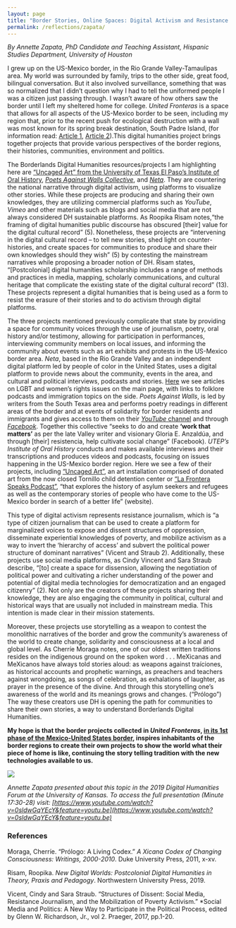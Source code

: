 ```yaml
---
layout: page
title: "Border Stories, Online Spaces: Digital Activism and Resistance Journalism through BorderlandsDH"
permalink: /reflections/zapata/
---
```


*By Annette Zapata, PhD Candidate and Teaching Assistant, Hispanic Studies Department, University of Houston*

I grew up on the US-Mexico border, in the Rio Grande Valley-Tamaulipas area. My world was surrounded by family, trips to the other side, great food, bilingual conversation. But it also involved surveillance, something that was so normalized that I didn’t question why I had to tell the uniformed people I was a citizen just passing through. I wasn’t aware of how others saw the border until I left my sheltered home for college. *United Fronteras* is a space that allows for all aspects of the US-Mexico border to be seen, including my region that, prior to the recent push for ecological destruction with a wall was most known for its spring break destination, South Padre Island, (for information read: [Article 1](https://www.borderreport.com/hot-topics/the-border-wall/national-heritage-designation-could-alter-plans-to-expedite-border-wall-construction-in-starr-county/), [Article 2](https://www.cnet.com/news/border-wall-now-under-construction-could-kill-off-birds-ocelots-and-a-church/)).This digital humanities project brings together projects that provide various perspectives of the border regions, their histories, communities, environment and politics.

The Borderlands Digital Humanities resources/projects I am highlighting here are [“Uncaged Art” from the University of Texas El Paso’s Institute of Oral History](https://unitedfronteras.github.io/ufexhibition_mexusa/united/obj060/), [*Poets Against Walls Collective*](https://unitedfronteras.github.io/ufexhibition_mexusa/united/obj090/), and [*Neta*](https://unitedfronteras.github.io/ufexhibition_mexusa/united/obj083/). They are countering the national narrative through digital activism, using platforms to visualize other stories. While these projects are producing and sharing their own knowledges, they are utilizing commercial platforms such as *YouTube*, *Vimeo* and other materials such as blogs and social media that are not always considered DH sustainable platforms. As Roopika Risam notes,“the framing of digital humanities public discourse has obscured [their] value for the digital cultural record” (5). Nonetheless, these projects are “intervening in the digital cultural record – to tell new stories, shed light on counter-histories, and create spaces for communities to produce and share their own knowledges should they wish” (5) by contesting the mainstream narratives while proposing a broader notion of DH. Risam states, “[Postcolonial] digital humanities scholarship includes a range of methods and practices in media, mapping, scholarly communications, and cultural heritage that complicate the existing state of the digital cultural record” (13). These projects represent a digital humanities that is being used as a form to resist the erasure of their stories and to do activism through digital platforms.  

The three projects mentioned previously complicate that state by providing a space for community voices through the use of journalism, poetry, oral history and/or testimony, allowing for participation in performances, interviewing community members on local issues, and informing the community about events such as art exhibits and protests in the US-Mexico border area. *Neta*, based in the Rio Grande Valley and an independent digital platform led by people of color in the United States, uses a digital platform to provide news about the community, events in the area, and cultural and political interviews, podcasts and stories. [Here](https://netargv.com/category/topics/lgbtq/) we see articles on LGBT and women’s rights issues on the main page, with links to folklore podcasts and immigration topics on the side. *Poets Against Walls*, is led by writers from the South Texas area and performs poetry readings in different areas of the border and at events of solidarity for border residents and immigrants and gives access to them on their [*YouTube* channel](https://www.youtube.com/channel/UCiqBlWXBjVoMjX3R1RMovng/featured) and through [*Facebook*](https://www.facebook.com/poetsagainstwalls/). Together this collective “seeks to do and create **‘work that matters’** as per the late Valley writer and visionary Gloria E. Anzaldúa, and through [their] resistencia, help cultivate social change” (Facebook). *UTEP’s Institute of Oral History* conducts and makes available interviews and their transcriptions and produces videos and podcasts, focusing on issues happening in the US-Mexico border region. Here we see a few of their projects, including [“Uncaged Art”](https://vimeo.com/336642793), an art installation comprised of donated art from the now closed Tornillo child detention center or [“La Frontera Speaks Podcast”](https://www.utep.edu/liberalarts/oral-history/public-history/podcast.html), “that explores the history of asylum seekers and refugees as well as the contemporary stories of people who have come to the US-Mexico border in search of a better life” (website).

This type of digital activism represents resistance journalism, which is “a type of citizen journalism that can be used to create a platform for marginalized voices to expose and dissent structures of oppression, disseminate experiential knowledges of poverty, and mobilize activism as a way to invert the ‘hierarchy of access’ and subvert the political power structure of dominant narratives” (Vicent and Straub 2). Additionally, these projects use social media platforms, as Cindy Vincent and Sara Straub describe, “[to] create a space for dissension, allowing the negotiation of political power and cultivating a richer understanding of the power and potential of digital media technologies for democratization and an engaged citizenry” (2). Not only are the creators of these projects sharing their knowledge, they are also engaging the community in political, cultural and historical ways that are usually not included in mainstream media. This intention is made clear in their mission statements.

Moreover, these projects use storytelling as a weapon to contest the monolithic narratives of the border and grow the community’s awareness of the world to create change, solidarity and consciousness at a local and global level.  As Cherríe Moraga notes,
one of our oldest written traditions resides on the indigenous ground on the spoken word . . . MeXicanas and MeXicanos have always told stories aloud: as weapons against traíciones, as historical accounts and prophetic warnings, as preachers and teachers against wrongdoing, as songs of celebration, as exhalations of laughter, as prayer in the presence of the divine. And through this storytelling one’s awareness of the world and its meanings grows and changes. (“Prólogo”)
The way these creators use DH is opening the path for communities to share their own stories, a way to understand Borderlands Digital Humanities.

**My hope is that the border projects collected in *United Fronteras*, [in its 1st phase of the Mexico-United States border](https://unitedfronteras.github.io/projects/), inspires inhabitants of the border regions to create their own projects to show the world what their piece of home is like, continuing the story telling tradition with the new technologies available to us.**

<a href="{{ '/img/ref6.jpg' | absolute_url }}">
  <img src="{{ '/img/ref6.jpg' | absolute_url }}"/>
</a>

*Annette Zapata presented about this topic in the 2019 Digital Humanities Forum at the University of Kansas. To access the full presentation (Minute 17:30-28) visit: [https://www.youtube.com/watch?v=0sldwGqYEcY&feature=youtu.be](https://www.youtube.com/watch?v=0sldwGqYEcY&feature=youtu.be)*

### References

Moraga, Cherríe. “Prólogo: A Living Codex.” *A Xicana Codex of Changing Consciousness:
 	Writings, 2000-2010*. Duke University Press, 2011, x-xv.

Risam, Roopika. *New Digital Worlds: Postcolonial Digital Humanities in Theory, Praxis and
 	Pedagogy*. Northwestern University Press, 2019.

Vicent, Cindy and Sara Straub. “Structures of Dissent: Social Media, Resistance Journalism, and
 	the Mobilization of Poverty Activism.” *Social Media and Politics: A New Way to
 	Participate in the Political Process, edited by Glenn W. Richardson, Jr., vol 2. Praeger,
 	2017, pp.1-20.

